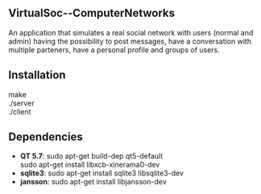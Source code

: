 ## VirtualSoc--ComputerNetworks
An application that simulates a real social network with users (normal and admin) having the possibility to post messages, have a conversation with multiple parteners, have a personal profile and groups of users.

## Installation
make  
./server  
./client  

## Dependencies
* **QT 5.7**: sudo apt-get build-dep qt5-default </br>sudo apt-get install libxcb-xinerama0-dev  
* **sqlite3**: sudo apt-get install sqlite3 libsqlite3-dev  
* **jansson**: sudo apt-get install libjansson-dev  
